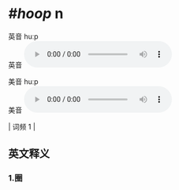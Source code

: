 # ***\#hoop*** n
英音 huːp  
英音
<audio src="./media/hoop1.aac" controls="controls"></audio>

美音 huːp  
美音
<audio src="./media/hoop2.aac" controls="controls"></audio>



| 词频 1 |  

英文释义
---
### 1.**圈**  


